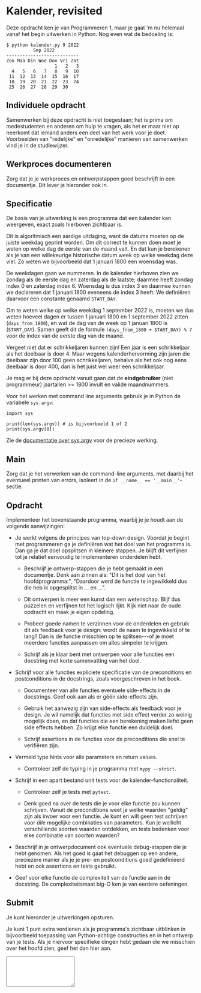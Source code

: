 # Kalender, revisited

Deze opdracht ken je van Programmeren 1, maar je gaat 'm nu helemaal vanaf het begin uitwerken in Python. Nog even wat de bedoeling is:

    $ python kalender.py 9 2022
              Sep 2022
    ---------------------------
    Zon Maa Din Woe Don Vri Zat
                      1   2   3
      4   5   6   7   8   9  10
     11  12  13  14  15  16  17
     18  19  20  21  22  23  24
     25  26  27  28  29  30

## Individuele opdracht

Samenwerken bij deze opdracht is niet toegestaan; het is prima om medestudenten en anderen om hulp te vragen, als het er maar niet op neerkomt dat iemand anders een deel van het werk voor je doet. Voorbeelden van "redelijke" en "onredelijke" manieren van samenwerken vind je in de studiewijzer.

## Werkproces documenteren

Zorg dat je je werkproces en ontwerpstappen goed beschrijft in een documentje. Dit lever je hieronder ook in.

## Specificatie

De basis van je uitwerking is een programma dat een kalender kan weergeven, exact zoals hierboven zichtbaar is.

Dit is algoritmisch een aardige uitdaging, want de datums moeten op de juiste weekdag geprint worden. Om dit correct te kunnen doen moet je weten op welke dag de eerste van de maand valt. En dat kun je berekenen als je van een willekeurige historische datum week op welke weekdag deze viel. Zo weten we bijvoorbeeld dat 1 januari 1800 een woensdag was.

De weekdagen gaan we nummeren. In de kalender hierboven zien we zondag als de eerste dag en zaterdag als de laatste; daarmee heeft zondag index 0 en zaterdag index 6. Woensdag is dus index 3 en daarmee kunnen we declareren dat 1 januari 1800 eveneens de index 3 heeft. We definiëren daarvoor een constante genaamd `START_DAY`.

Om te weten welke op welke weekdag 1 september 2022 is, moeten we dus weten hoeveel dagen er tussen 1 januari 1800 en 1 september 2022 zitten (`days_from_1800`), en
wat de dag van de week op 1 januari 1800 is (`START_DAY`).
Samen geeft dit de formule `(days_from_1800 + START_DAY) % 7` voor de index van de eerste dag van de maand.

Vergeet niet dat er schrikkeljaren kunnen zijn! Een jaar is een schrikkeljaar als het deelbaar is door 4. Maar wegens kalenderhervorming zijn jaren die deelbaar zijn door 100 geen schrikkeljaren, behalve als het ook nog eens deelbaar is door 400, dan is het juist wel weer een schrikkeljaar.

Je mag er bij deze opdracht vanuit gaan dat de **eindgebruiker** (niet programmeur) jaartallen >= 1800 invult en valide maandnummers.

Voor het werken met command line arguments gebruik je in Python de variabele `sys.argv`:

    import sys

    print(len(sys.argv)) # is bijvoorbeeld 1 of 2
    print(sys.argv[0])

Zie de [documentatie over sys.argv](https://docs.python.org/3.10/library/sys.html?highlight=argv#sys.argv) voor de precieze werking.


## Main

Zorg dat je het verwerken van de command-line arguments, met daarbij het eventueel printen van errors, isoleert in de `if __name__ == '__main__'`-sectie.


## Opdracht

Implementeer het bovenstaande programma, waarbij je je houdt aan de volgende aanwijzingen:

- Je werkt volgens de principes van top-down design. Voordat je begint met programmeren ga je definiëren wat het doel van het programma is. Dan ga je dat doel opsplitsen in kleinere stappen. Je blijft dit verfijnen tot je relatief eenvoudig te implementeren onderdelen hebt.

    - Beschrijf je ontwerp-stappen die je hebt gemaakt in een documentje. Denk aan zinnen als: "Dit is het doel van het hoofdprogramma:", "Daardoor werd de functie te ingewikkeld dus die heb ik opgesplitst in ... en ...".

    - Dit ontwerpen is meer een kunst dan een wetenschap. Blijf dus puzzelen en verfijnen tot het logisch lijkt. Kijk niet naar de oude opdracht en maak je eigen opdeling.

    - Probeer goede namen te verzinnen voor de onderdelen en gebruik dit als feedback voor je design: wordt de naam te ingewikkeld of te lang? Dan is de functie misschien op te splitsen---of je moet meerdere functies aanpassen om alles simpeler te krijgen.

    - Schrijf als je klaar bent met ontwerpen voor alle functies een docstring met korte samenvatting van het doel.

- Schrijf voor alle functies expliciete specificatie van de preconditions en postconditions in de docstrings, zoals voorgeschreven in het boek.

    - Documenteer van alle functies eventuele side-effects in de docstrings. Geef ook aan als er géén side-effects zijn.

    - Gebruik het aanwezig zijn van side-effects als feedback voor je design. Je wil namelijk dat functies met side effect verder zo weinig mogelijk doen, en dat functies die een berekening maken liefst geen side effects hebben. Zo krijgt elke functie een duidelijk doel.

    - Schrijf assertions in de functies voor de preconditions die snel te verifiëren zijn.

- Vermeld type hints voor alle parameters en return values.

    - Controleer zelf de typing in je programma met `mypy --strict`.

- Schrijf in een apart bestand unit tests voor de kalender-functionaliteit.

    - Controleer zelf je tests met `pytest`.
    
    - Denk goed na over de tests die je voor elke functie zou kunnen schrijven. Vanuit de preconditions weet je welke waarden "geldig" zijn als invoer voor een functie. Je kunt en wilt geen test schrijven voor *álle* mogelijke combinaties van parameters. Kun je wellicht verschillende *soorten* waarden ontdekken, en tests bedenken voor elke combinatie van *soorten* waarden?

- Beschrijf in je ontwerpdocument ook eventuele debug-stappen die je hebt genomen. Als het goed is gaat het debuggen op een andere, preciezere manier als je je pre- en postconditions goed gedefinieerd hebt en ook assertions en tests gebruikt.

- Geef voor elke functie de complexiteit van de functie aan in de docstring. De complexiteitsmaat big-O ken je van eerdere oefeningen.

## Submit

Je kunt hieronder je uitwerkingen opsturen.

Je kunt 1 punt extra verdienen als je programma's zichtbaar uitblinken in bijvoorbeeld toepassing van Python-achtige constructies en in het ontwerp van je tests. Als je hiervoor specifieke dingen hebt gedaan die we misschien over het hoofd zien, geef het dan hier aan.

<textarea name="form[extra_punt]" rows="5"></textarea>
